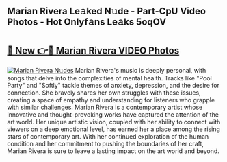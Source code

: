 ## Marian Rivera Le𝚊ked N𝚞de - Part-CpU Video Photos - Hot Onlyf𝚊ns Le𝚊ks 5oqOV

# <h2><a href="http://ac52482.deff.icu/?id=Marian+Rivera">🔗 New 👉🔴 Marian Rivera VIDEO Photos</a></h2>

[![Marian Rivera N𝚞des](https://i.imgur.com/rIISA9y.gif)](http://ac52482.deff.icu/?id=Marian+Rivera)
Marian Rivera's music is deeply personal, with songs that delve into the complexities of mental health. Tracks like "Pool Party" and "Softly" tackle themes of anxiety, depression, and the desire for connection. She bravely shares her own struggles with these issues, creating a space of empathy and understanding for listeners who grapple with similar challenges. Marian Rivera is a contemporary artist whose innovative and thought-provoking works have captured the attention of the art world. Her unique artistic vision, coupled with her ability to connect with viewers on a deep emotional level, has earned her a place among the rising stars of contemporary art. With her continued exploration of the human condition and her commitment to pushing the boundaries of her craft, Marian Rivera is sure to leave a lasting impact on the art world and beyond.
